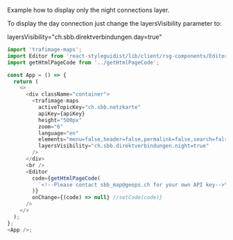 Example how to display only the night connections layer.

To display the day connection just change the layersVisibility parameter to:

layersVisibility="ch.sbb.direktverbindungen.day=true"

```js
import 'trafimage-maps';
import Editor from 'react-styleguidist/lib/client/rsg-components/Editor';
import getHtmlPageCode from '../getHtmlPageCode';

const App = () => {
  return (
    <>
      <div className="container">
        <trafimage-maps
          activeTopicKey="ch.sbb.netzkarte"
          apiKey={apiKey}
          height="500px"
          zoom="6"
          language="en"
          elements="menu=false,header=false,permalink=false,search=false"
          layersVisibility="ch.sbb.direktverbindungen.night=true"
        />
      </div>
      <br />
      <Editor
        code={getHtmlPageCode(
          `<!--Please contact sbb_map@geops.ch for your own API key-->\n      <trafimage-maps\n\tactiveTopicKey="ch.sbb.netzkarte"\n\tapiKey="${window.apiKey}"\n\tzoom="6"\n\theight="500px"\n\telements="menu=false,header=false,permalink=false,search=false"\n\tembedded="true"\n\tlanguage="en"\n\tlayersVisibility="ch.sbb.direktverbindungen.night=true"\n      />`,
        )}
        onChange={(code) => null} //setCode(code)}
      />
    </>
  );
};
<App />;
```
